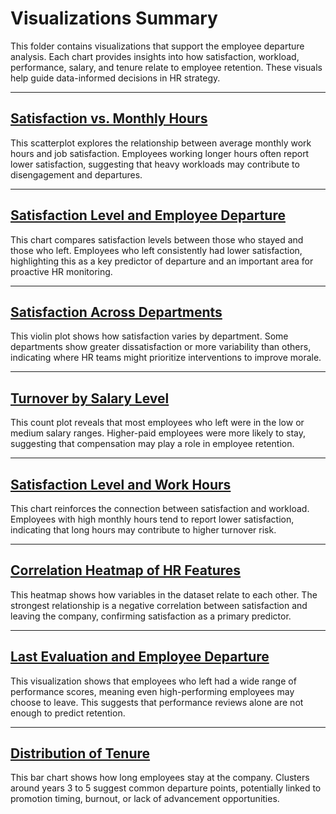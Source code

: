 # Visualizations Summary

This folder contains visualizations that support the employee departure analysis. Each chart provides insights into how satisfaction, workload, performance, salary, and tenure relate to employee retention. These visuals help guide data-informed decisions in HR strategy.

---

## [Satisfaction vs. Monthly Hours](https://github.com/natalie-ava/GoogleADA_Capstone/blob/main/images/satisfaction_monthly.pdf)
This scatterplot explores the relationship between average monthly work hours and job satisfaction. Employees working longer hours often report lower satisfaction, suggesting that heavy workloads may contribute to disengagement and departures.

---

## [Satisfaction Level and Employee Departure](https://github.com/natalie-ava/GoogleADA_Capstone/blob/main/images/satisfactionleaving.pdf)
This chart compares satisfaction levels between those who stayed and those who left. Employees who left consistently had lower satisfaction, highlighting this as a key predictor of departure and an important area for proactive HR monitoring.

---

## [Satisfaction Across Departments](https://github.com/natalie-ava/GoogleADA_Capstone/blob/main/images/satisfaction_department.pdf)
This violin plot shows how satisfaction varies by department. Some departments show greater dissatisfaction or more variability than others, indicating where HR teams might prioritize interventions to improve morale.

---

## [Turnover by Salary Level](https://github.com/natalie-ava/GoogleADA_Capstone/blob/main/images/salary_turnover.pdf)
This count plot reveals that most employees who left were in the low or medium salary ranges. Higher-paid employees were more likely to stay, suggesting that compensation may play a role in employee retention.

---

## [Satisfaction Level and Work Hours](https://github.com/natalie-ava/GoogleADA_Capstone/blob/main/images/hrs_satisfaction.pdf)
This chart reinforces the connection between satisfaction and workload. Employees with high monthly hours tend to report lower satisfaction, indicating that long hours may contribute to higher turnover risk.

---

## [Correlation Heatmap of HR Features](https://github.com/natalie-ava/GoogleADA_Capstone/blob/main/images/heatmap.pdf)
This heatmap shows how variables in the dataset relate to each other. The strongest relationship is a negative correlation between satisfaction and leaving the company, confirming satisfaction as a primary predictor.

---

## [Last Evaluation and Employee Departure](https://github.com/natalie-ava/GoogleADA_Capstone/blob/main/images/evaluationleaving.pdf)
This visualization shows that employees who left had a wide range of performance scores, meaning even high-performing employees may choose to leave. This suggests that performance reviews alone are not enough to predict retention.

---

## [Distribution of Tenure](https://github.com/natalie-ava/GoogleADA_Capstone/blob/main/images/distoftenure.pdf)
This bar chart shows how long employees stay at the company. Clusters around years 3 to 5 suggest common departure points, potentially linked to promotion timing, burnout, or lack of advancement opportunities.

